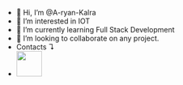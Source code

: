 - 👋 Hi, I’m @A-ryan-Kalra
- 👀 I’m interested in IOT
- 🌱 I’m currently learning Full Stack Development
- 💞️ I’m looking to collaborate on any project.
- Contacts ↴
-  <a href="https://t.me/Bharat_39"><img src="https://upload.wikimedia.org/wikipedia/commons/thumb/8/82/Telegram_logo.svg/2048px-Telegram_logo.svg.png" width="50px"/></a>


<!---
A-ryan-Kalra/A-ryan-Kalra is a ✨ special ✨ repository because its `README.md` (this file) appears on your GitHub profile.
You can click the Preview link to take a look at your changes.
--->
